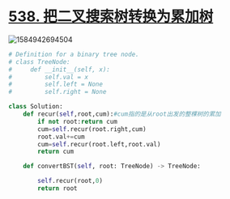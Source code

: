 # [538. 把二叉搜索树转换为累加树](https://leetcode-cn.com/problems/convert-bst-to-greater-tree/)

![1584942694504](C:\Users\75043\AppData\Roaming\Typora\typora-user-images\1584942694504.png)

```python
# Definition for a binary tree node.
# class TreeNode:
#     def __init__(self, x):
#         self.val = x
#         self.left = None
#         self.right = None

class Solution:
    def recur(self,root,cum):#cum指的是从root出发的整棵树的累加
        if not root:return cum
        cum=self.recur(root.right,cum)
        root.val+=cum
        cum=self.recur(root.left,root.val)
        return cum

    def convertBST(self, root: TreeNode) -> TreeNode:

        self.recur(root,0)
        return root
```

